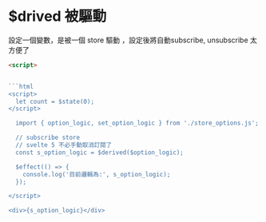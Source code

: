 #  $drived 被驅動

設定一個變數，是被一個 store 驅動
，設定後將自動subscribe, unsubscribe 太方便了


```html
<script>


```html
<script>
  let count = $state(0);
</script>

  import { option_logic, set_option_logic } from './store_options.js';

  // subscribe store
  // svelte 5 不必手動取消訂閱了
  const s_option_logic = $derived($option_logic);

  $effect(() => {
    console.log('目前邏輯為:', s_option_logic);
  });

</script>

<div>{s_option_logic}</div>
```